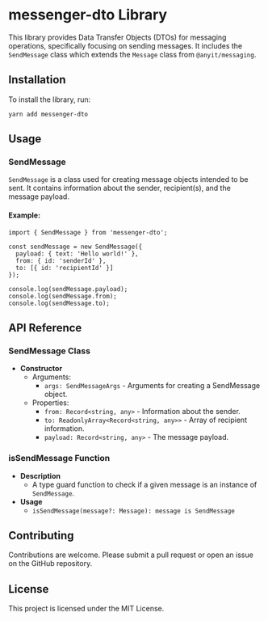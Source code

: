 # messenger-dto Library

This library provides Data Transfer Objects (DTOs) for messaging operations, specifically focusing on sending messages. 
It includes the `SendMessage` class which extends the `Message` class from `@anyit/messaging`.

## Installation

To install the library, run:

```shell
yarn add messenger-dto
```

## Usage

### SendMessage

`SendMessage` is a class used for creating message objects intended to be sent. It contains information about the sender,
recipient(s), and the message payload.

#### Example:

```shell
import { SendMessage } from 'messenger-dto';

const sendMessage = new SendMessage({
  payload: { text: 'Hello world!' },
  from: { id: 'senderId' },
  to: [{ id: 'recipientId' }]
});

console.log(sendMessage.payload);
console.log(sendMessage.from);
console.log(sendMessage.to);
```

## API Reference

### SendMessage Class

- **Constructor**
    - Arguments:
        - `args: SendMessageArgs` - Arguments for creating a SendMessage object.
    - Properties:
        - `from: Record<string, any>` - Information about the sender.
        - `to: ReadonlyArray<Record<string, any>>` - Array of recipient information.
        - `payload: Record<string, any>` - The message payload.

### isSendMessage Function

- **Description**
    - A type guard function to check if a given message is an instance of `SendMessage`.
- **Usage**
    - `isSendMessage(message?: Message): message is SendMessage`

## Contributing

Contributions are welcome. Please submit a pull request or open an issue on the GitHub repository.

## License

This project is licensed under the MIT License.
